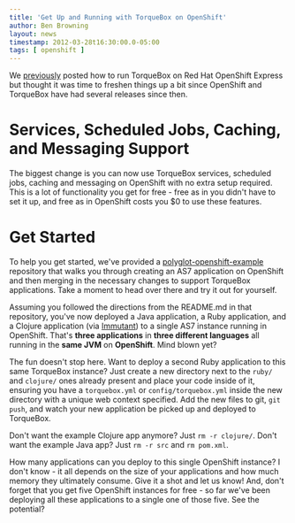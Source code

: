 ```yaml
---
title: 'Get Up and Running with TorqueBox on OpenShift'
author: Ben Browning
layout: news
timestamp: 2012-03-28t16:30:00.0-05:00
tags: [ openshift ]
---
```


[torquebox-openshift-first]: /news/2011/09/07/torquebox-openshift/express
[polyglot-openshift-example]: https://github.com/projectodd/polyglot-openshift-example
[immutant]: http://immutant.org

We [previously][torquebox-openshift-first] posted how to run TorqueBox
on Red Hat OpenShift Express but thought it was time to freshen things
up a bit since OpenShift and TorqueBox have had several releases since
then.

# Services, Scheduled Jobs, Caching, and Messaging Support

The biggest change is you can now use TorqueBox services, scheduled
jobs, caching and messaging on OpenShift with no extra setup
required. This is a lot of functionality you get for free - free as in
you didn't have to set it up, and free as in OpenShift costs you $0 to
use these features.

# Get Started

To help you get started, we've provided a [polyglot-openshift-example]
repository that walks you through creating an AS7 application on
OpenShift and then merging in the necessary changes to support
TorqueBox applications. Take a moment to head over there and try it
out for yourself.

Assuming you followed the directions from the README.md in that
repository, you've now deployed a Java application, a Ruby
application, and a Clojure application (via [Immutant]) to a single
AS7 instance running in OpenShift. That's **three applications** in
**three different languages** all running in the **same JVM** on
**OpenShift**. Mind blown yet?

The fun doesn't stop here. Want to deploy a second Ruby application to
this same TorqueBox instance? Just create a new directory next to the
`ruby/` and `clojure/` ones already present and place your code inside
of it, ensuring you have a `torquebox.yml` or `config/torquebox.yml`
inside the new directory with a unique web context specified. Add the
new files to git, `git push`, and watch your new application be picked
up and deployed to TorqueBox.

Don't want the example Clojure app anymore? Just `rm -r
clojure/`. Don't want the example Java app? Just `rm -r src` and `rm
pom.xml`.

How many applications can you deploy to this single OpenShift
instance? I don't know - it all depends on the size of your
applications and how much memory they ultimately consume. Give it a
shot and let us know! And, don't forget that you get five OpenShift
instances for free - so far we've been deploying all these
applications to a single one of those five. See the potential?
